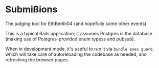 # Submißions

The judging tool for EthBerlin04 (and hopefully some other events)


This is a typical Rails application; it assumes Postgres is the database (making use of Postgres-provided enum typess and pubsub).

When in development mode, it's useful to run it via `bundle exec guard`, which will take care of autoreloading the codebase as needed, and refreshing the browser pages.


